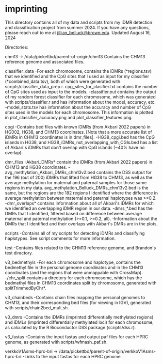 # imprinting

This directory contains all of my data and scripts from my iDMR detection and classification project from summer 2024.
If you have any questions, please reach out to me at jillian_belluck@brown.edu.
Updated August 16, 2024

Directories:

chm13 -> /data/pickettbd/parent-of-origin/chm13
Contains the CHM13 reference genome and associated files.

classifier_data
-For each chromosome, contains the iDMRs (*regions.tsv) that we identified and the CpG sites that I used as input for my classifier (*combined_data.tsv), both of which were generated with scripts/classifier_data_prep.r. cpg_sites_for_clasifier.txt contains the number of CpG sites used as input to the models.
-classifier.out contains the output of my random forest classifier for each chromosome, which was generated with scripts/classifier.r and has information about the model, accuracy, etc.
-model_stats.tsv has information about the accuracy and number of CpG sites used in the models for each chromosome. This information is plotted in plot_classifier_accuracy.png and plot_classifier_features.png. 

cpgi
-Contains bed files with known iDMRs (from Akbari 2022 papers) in HG002, HG38, and CHM13 coordinates. [Note that a more accurate list of iDMRs in CHM13 coordinates is in dmr_files].
-HG38_cpgi.bed has the CpG islands in HG38, and HG38_iDMRs_not_overlapping_with_CGIs.bed has a list of Akbari's iDMRs that don't overlap with CpG islands (~40% have no overlap).

dmr_files
-Akbari_DMRs* contain the iDMRs (from Akbari 2022 papers) in CHM13 and HG38 coordinates.
-avg_methylation_Akbari_DMRs_chm13v2.bed contains the DSS output for the 196 (out of 200) iDMRs that lifted from HG38 to CHM13, as well as the average methylation for maternal and paternal samples for those same regions in my data. avg_methylation_Belluck_DMRs_chm13v2.bed is the same, but the regions are the 182 regions I identified where the difference in average methylation between maternal and paternal haplotypes was >=0.2.
-dmr_overlaps* contains information about all of Akbari's iDMRs for which we identified an overlapping iDMR region in our data.
-dmrs_*.bed has the DMRs that I identified, filtered based on difference between average maternal and paternal methylation (>=0.1, >=0.2, all).
-Information about the DMRs that I identified and their overlaps with Akbari's DMRs are in the plots. 

scripts
-Contains all of my scripts for detecting iDMRs and classifying haplotypes. See script comments for more information.

test
-Contains files related to the CHM13 reference genome, and Brandon's test directory. 

v3_bedmethyls
-For each chromosome and haplotype, contains the bedmethyl file in the personal genome coordinates and in the CHM13 coordinates (and the regions that were unmappable with CrossMap).
-/chr_split contains a directory for each chromosome, which has the bedmethyl files in CHM13 coordinates split by chromosome, generated with splitTrimmedByChr*.

v3_chainbeds
-Contains chain files mapping the personal genomes to CHM13, and their corresponding bed files (for viewing in IGV), generated with scripts/chain2bed_mult.sh. 

v3_dmrs
-Contains the iDMRs (imprinted differentially methylated regions) and iDMLs (imprinted differentially methylated loci) for each chromosome, as calculated by the R Bioconductor DSS package (scripts/dss.r).

v3_fastas
-Contains the input fastas and output paf files for each HPRC genome, as generated with scripts/wfmash_paf.sh.

verkkoV1Asms-hprc-bri -> /data/pickettbd/parent-of-origin/verkkoV1Asms-hprc-bri
-Links to the input fastas for each HPRC genome.

